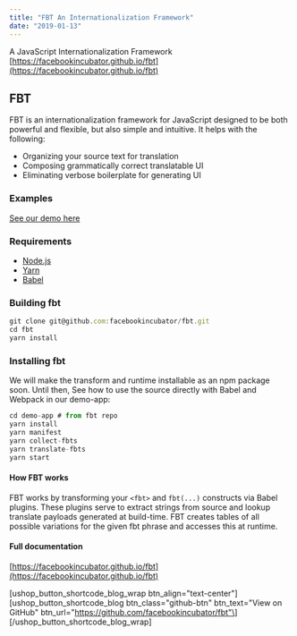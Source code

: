 ```yaml
---
title: "FBT An Internationalization Framework"
date: "2019-01-13"
---
```


A JavaScript Internationalization Framework [https://facebookincubator.github.io/fbt](https://facebookincubator.github.io/fbt)

## FBT

FBT is an internationalization framework for JavaScript designed to be both powerful and flexible, but also simple and intuitive. It helps with the following:

- Organizing your source text for translation
- Composing grammatically correct translatable UI
- Eliminating verbose boilerplate for generating UI

### [](https://github.com/facebookincubator/fbt#examples)Examples

[See our demo here](https://github.com/facebookincubator/fbt/blob/master/demo-app/src/example/Example.react.js)

### [](https://github.com/facebookincubator/fbt#requirements)Requirements

- [Node.js](https://nodejs.org/)
- [Yarn](https://yarnpkg.com/)
- [Babel](https://babeljs.io/)

### [](https://github.com/facebookincubator/fbt#building-fbt)Building fbt

```javascript
git clone git@github.com:facebookincubator/fbt.git
cd fbt
yarn install
```

### [](https://github.com/facebookincubator/fbt#installing-fbt)Installing fbt

We will make the transform and runtime installable as an npm package soon. Until then, See how to use the source directly with Babel and Webpack in our demo-app:

```javascript
cd demo-app # from fbt repo
yarn install
yarn manifest
yarn collect-fbts
yarn translate-fbts
yarn start
```

#### [](https://github.com/facebookincubator/fbt#how-fbt-works)How FBT works

FBT works by transforming your `<fbt>` and `fbt(...)` constructs via Babel plugins. These plugins serve to extract strings from source and lookup translate payloads generated at build-time. FBT creates tables of all possible variations for the given fbt phrase and accesses this at runtime.

#### [](https://github.com/facebookincubator/fbt#full-documentation)Full documentation

[https://facebookincubator.github.io/fbt](https://facebookincubator.github.io/fbt)

\[ushop\_button\_shortcode\_blog\_wrap btn\_align="text-center"\] \[ushop\_button\_shortcode\_blog btn\_class="github-btn" btn\_text="View on GitHub" btn\_url="https://github.com/facebookincubator/fbt"\] \[/ushop\_button\_shortcode\_blog\_wrap\]
